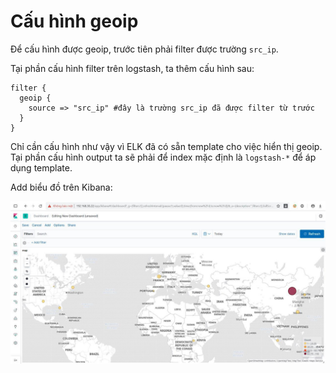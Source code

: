 # Cấu hình geoip

Để cấu hình được geoip, trước tiên phải filter được trường `src_ip`.

Tại phần cấu hình filter trên logstash, ta thêm cấu hình sau:

```
filter {
  geoip {
    source => "src_ip" #đây là trường src_ip đã được filter từ trước
  }
}
```

Chỉ cần cấu hình như vậy vì ELK đã có sẵn template cho việc hiển thị geoip. Tại phần cấu hình output ta sẽ phải để index mặc định là `logstash-*` để áp dụng template.

Add biểu đồ trên Kibana:

<img src="img/25.jpg">  
